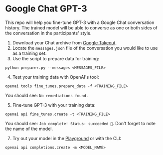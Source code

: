 # Google Chat GPT-3

This repo will help you fine-tune GPT-3 with a Google Chat conversation history. The trained model will be able to converse as one or both sides of the conversation in the participants' style.

1. Download your Chat archive from [Google Takeout](https://takeout.google.com/settings/takeout).
2. Locate the `messages.json` file of the conversation you would like to use as a training set.
3. Use the script to prepare data for training:

```shell
python preparer.py --messages <MESSAGES_FILE>
```

4. Test your training data with OpenAI's tool:

```shell
openai tools fine_tunes.prepare_data -f <TRAINING_FILE>
```

You should see: `No remediations found.`

5. Fine-tune GPT-3 with your training data:

```shell
openai api fine_tunes.create -t <TRAINING_FILE>
```

You should see: `Job complete! Status: succeeded 🎉`. Don't forget to note the name of the model.

7. Try out your model in the [Playground](https://beta.openai.com/playground) or with the CLI:

```
openai api completions.create -m <MODEL_NAME>
```
